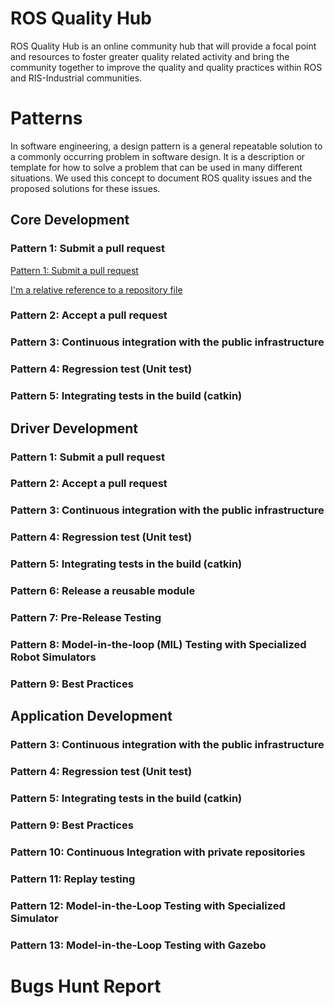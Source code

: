 # ROS Quality Hub
ROS Quality Hub is an online community hub that will provide a focal point and resources to foster greater quality related activity and bring the community together to improve the quality and quality practices within ROS and RIS-Industrial communities.

# Patterns
In software engineering, a design pattern is a general repeatable solution to a commonly occurring problem in software design. It is a description or template for how to solve a problem that can be used in many different situations. We used this concept to document ROS quality issues and the proposed solutions for these issues.

## Core Development
### Pattern 1: Submit a pull request
[Pattern 1: Submit a pull request](https://rosin-project.github.io/quality-hub)

[I'm a relative reference to a repository file](rosin-project/quality-hub/gh-pages/Pattern1)

### Pattern 2: Accept a pull request
### Pattern 3: Continuous integration with the public infrastructure
### Pattern 4: Regression test (Unit test)
### Pattern 5: Integrating tests in the build (catkin)

## Driver Development
### Pattern 1: Submit a pull request
### Pattern 2: Accept a pull request
### Pattern 3: Continuous integration with the public infrastructure
### Pattern 4: Regression test (Unit test)
### Pattern 5: Integrating tests in the build (catkin)
### Pattern 6: Release a reusable module
### Pattern 7: Pre-Release Testing
### Pattern 8: Model-in-the-loop (MIL) Testing with Specialized Robot Simulators
### Pattern 9: Best Practices

## Application Development
### Pattern 3: Continuous integration with the public infrastructure
### Pattern 4: Regression test (Unit test)
### Pattern 5: Integrating tests in the build (catkin)
### Pattern 9: Best Practices
### Pattern 10: Continuous Integration with private repositories
### Pattern 11: Replay testing
### Pattern 12: Model-in-the-Loop Testing with Specialized Simulator
### Pattern 13: Model-in-the-Loop Testing with Gazebo

# Bugs Hunt Report

